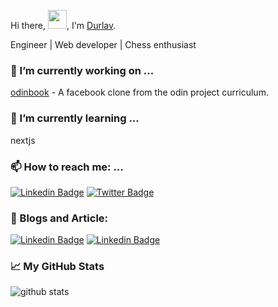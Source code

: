 Hi there, <img src="https://media.giphy.com/media/hvRJCLFzcasrR4ia7z/giphy.gif" width="30px">, I'm [Durlav](https://durlavk98.github.io/portfolio/).

Engineer | Web developer | Chess enthusiast


### 🔭 I’m currently working on ...

[odinbook](https://github.com/durlavkalita/odinbook_react) - A facebook clone from the odin project curriculum.

### 🌱 I’m currently learning ...

nextjs

<!-- ##### 👯 I’m looking to collaborate on ...

Any fullstack project regardless of stack. Relatievely new to this field so any experience is worth something✨ -->

### 📫 How to reach me: ...

[![Linkedin Badge](https://img.shields.io/badge/LinkedIn-blue?style=flat-square&logo=Linkedin&logoColor=white)](https://www.linkedin.com/in/durlavkalita)  [![Twitter Badge](https://img.shields.io/badge/Twitter-1ca0f1?style=flat-square&labelColor=1ca0f1&logo=twitter&logoColor=white)](https://twitter.com/durlavk98)

### 📓 Blogs and Article:

[![Linkedin Badge](https://img.shields.io/badge/Medium-black?style=flat-square&logo=Medium&logoColor=white)](https://durlavkalita.medium.com/) [![Linkedin Badge](https://img.shields.io/badge/github-black?style=flat-square&logo=Github&logoColor=white)](https://durlavkalita.github.io) 

### 📈 My GitHub Stats

<p>
  <img alt="github stats" src="https://github-readme-stats.vercel.app/api?username=durlavkalita&show_icons=true&include_all_commits=true&hide_border=true&theme=dracula" />
</p>

<!--
**durlavk98/durlavk98** is a ✨ _special_ ✨ repository because its `README.md` (this file) appears on your GitHub profile.
